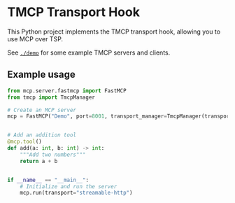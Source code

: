 # TMCP Transport Hook

This Python project implements the TMCP transport hook, allowing you to use MCP over TSP.

See [`./demo`](https://github.com/openwallet-foundation-labs/mcp-over-tsp-python/tree/main/tmcp/demo) for some example TMCP servers and clients.

## Example usage

```py
from mcp.server.fastmcp import FastMCP
from tmcp import TmcpManager

# Create an MCP server
mcp = FastMCP("Demo", port=8001, transport_manager=TmcpManager(transport="http://localhost:8001/mcp"))


# Add an addition tool
@mcp.tool()
def add(a: int, b: int) -> int:
    """Add two numbers"""
    return a + b


if __name__ == "__main__":
    # Initialize and run the server
    mcp.run(transport="streamable-http")
```
